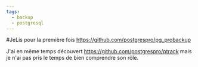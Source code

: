 ```yaml
---
tags:
  - backup
  - postgresql
---
```

#JeLis pour la première fois https://github.com/postgrespro/pg_probackup 

J'ai en même temps découvert https://github.com/postgrespro/ptrack mais je n'ai pas pris le temps de bien comprendre son rôle.